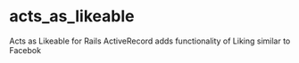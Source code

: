 acts_as_likeable
================

Acts as Likeable for Rails ActiveRecord adds functionality of Liking similar to Facebok